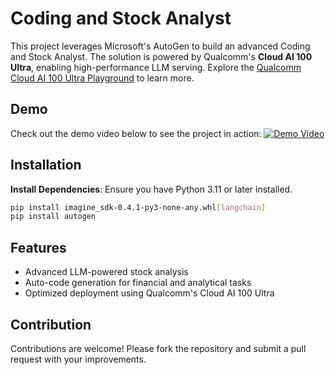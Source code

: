 
# Coding and Stock Analyst

This project leverages Microsoft's AutoGen to build an advanced Coding and Stock Analyst. The solution is powered by Qualcomm's **Cloud AI 100 Ultra**, enabling high-performance LLM serving. Explore the [Qualcomm Cloud AI 100 Ultra Playground](http://bit.ly/Qualcomm-CloudAI100Ultra-Playground) to learn more.

## Demo
Check out the demo video below to see the project in action:
[![Demo Video](https://img.youtube.com/vi/dQw4w9WgXcQ/0.jpg)](https://youtu.be/dQw4w9WgXcQ)

## Installation

**Install Dependencies**:
   Ensure you have Python 3.11 or later installed.
   ```bash
   pip install imagine_sdk-0.4.1-py3-none-any.whl[langchain]
   pip install autogen
   ```
## Features

- Advanced LLM-powered stock analysis
- Auto-code generation for financial and analytical tasks
- Optimized deployment using Qualcomm's Cloud AI 100 Ultra

## Contribution

Contributions are welcome! Please fork the repository and submit a pull request with your improvements.
